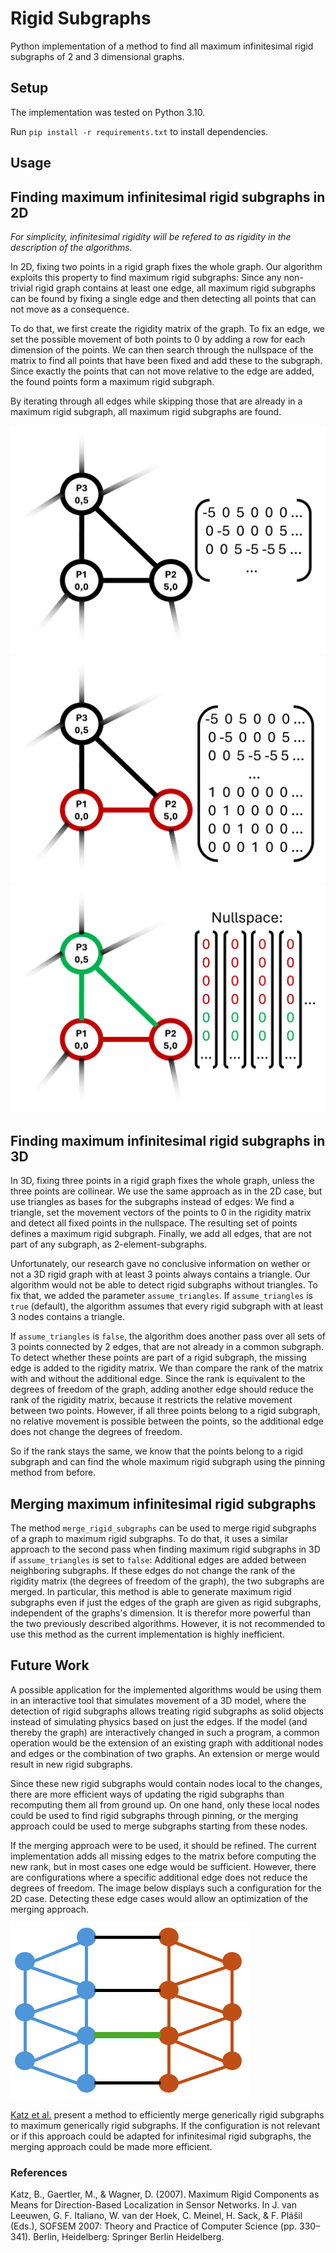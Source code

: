 # Rigid Subgraphs
Python implementation of a method to find all maximum infinitesimal rigid subgraphs of 2 and 3 dimensional graphs.

## Setup

The implementation was tested on Python 3.10.

Run `pip install -r requirements.txt` to install dependencies.

## Usage

## Finding maximum infinitesimal rigid subgraphs in 2D
*For simplicity, infinitesimal rigidity will be refered to as rigidity in the description of the algorithms.*

In 2D, fixing two points in a rigid graph fixes the whole graph. Our algorithm exploits this property to find maximum rigid subgraphs:
Since any non-trivial rigid graph contains at least one edge, all maximum rigid subgraphs can be found by fixing a single edge and then detecting all points that can not move as a consequence.

To do that, we first create the rigidity matrix of the graph. To fix an edge, we set the possible movement of both points to 0 by adding a row for each dimension of the points.
We can then search through the nullspace of the matrix to find all points that have been fixed and add these to the subgraph. Since exactly the points that can not move relative to the edge are added, the found points form a maximum rigid subgraph.

By iterating through all edges while skipping those that are already in a maximum rigid subgraph, all maximum rigid subgraphs are found.

![Subgraph and rigidity matrix](images/Rigid_subgraph_1.png)
![Fixing an edge](images/Rigid_subgraph_2.png)
![Analyzing the nullspace](images/Rigid_subgraph_3.png)

## Finding maximum infinitesimal rigid subgraphs in 3D
In 3D, fixing three points in a rigid graph fixes the whole graph, unless the three points are collinear. We use the same approach as in the 2D case, but use triangles as bases for the subgraphs instead of edges: We find a triangle, set the movement vectors of the points to 0 in the rigidity matrix and detect all fixed points in the nullspace. The resulting set of points defines a maximum rigid subgraph. Finally, we add all edges, that are not part of any subgraph, as 2-element-subgraphs.

Unfortunately, our research gave no conclusive information on wether or not a 3D rigid graph with at least 3 points always contains a triangle. Our algorithm would not be able to detect rigid subgraphs without triangles. To fix that, we added the parameter `assume_triangles`. If `assume_triangles` is `true` (default), the algorithm assumes that every rigid subgraph with at least 3 nodes contains a triangle. 

If `assume_triangles` is `false`, the algorithm does another pass over all sets of 3 points connected by 2 edges, that are not already in a common subgraph. To detect whether these points are part of a rigid subgraph, the missing edge is added to the rigidity matrix. We than compare the rank of the matrix with and without the additional edge. Since the rank is equivalent to the degrees of freedom of the graph, adding another edge should reduce the rank of the rigidity matrix, because it restricts the relative movement between two points. However, if all three points belong to a rigid subgraph, no relative movement is possible between the points, so the additional edge does not change the degrees of freedom. 

So if the rank stays the same, we know that the points belong to a rigid subgraph and can find the whole maximum rigid subgraph using the pinning method from before.

## Merging maximum infinitesimal rigid subgraphs
The method `merge_rigid_subgraphs` can be used to merge rigid subgraphs of a graph to maximum rigid subgraphs. To do that, it uses a similar approach to the second pass when finding maximum rigid subgraphs in 3D if `assume_triangles` is set to `false`: Additional edges are added between neighboring subgraphs. If these edges do not change the rank of the rigidity matrix (the degrees of freedom of the graph), the two subgraphs are merged. In particular, this method is able to generate maximum rigid subgraphs even if just the edges of the graph are given as rigid subgraphs, independent of the graphs's dimension. It is therefor more powerful than the two previously described algorithms. However, it is not recommended to use this method as the current implementation is highly inefficient.

## Future Work
A possible application for the implemented algorithms would be using them in an interactive tool that simulates movement of a 3D model, where the detection of rigid subgraphs allows treating rigid subgraphs as solid objects instead of simulating physics based on just the edges. If the model (and thereby the graph) are interactively changed in such a program, a common operation would be the extension of an existing graph with additional nodes and edges or the combination of two graphs. An extension or merge would result in new rigid subgraphs. 

Since these new rigid subgraphs would contain nodes local to the changes, there are more efficient ways of updating the rigid subgraphs than recomputing them all from ground up. On one hand, only these local nodes could be used to find rigid subgraphs through pinning, or the merging approach could be used to merge subgraphs starting from these nodes.

If the merging approach were to be used, it should be refined. The current implementation adds all missing edges to the matrix before computing the new rank, but in most cases one edge would be sufficient. However, there are configurations where a specific additional edge does not reduce the degrees of freedom. The image below displays such a configuration for the 2D case. Detecting these edge cases would allow an optimization of the merging approach.

![2D Edge case during merging](images/merging_edge_case.png)

[Katz et al.](https://publikationen.bibliothek.kit.edu/1000005767) present a method to efficiently merge generically rigid subgraphs to maximum generically rigid subgraphs. If the configuration is not relevant or if this approach could be adapted for infinitesimal rigid subgraphs, the merging approach could be made more efficient.

### References
Katz, B., Gaertler, M., & Wagner, D. (2007). Maximum Rigid Components as Means for Direction-Based Localization in Sensor Networks. In J. van Leeuwen, G. F. Italiano, W. van der Hoek, C. Meinel, H. Sack, & F. Plášil (Eds.), SOFSEM 2007: Theory and Practice of Computer Science (pp. 330–341). Berlin, Heidelberg: Springer Berlin Heidelberg.
